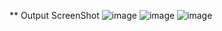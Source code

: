 ** Output ScreenShot
![image](https://github.com/user-attachments/assets/6ffe59c0-7eab-4ddd-904c-a6c3009d0c3c)
![image](https://github.com/user-attachments/assets/f000eb5d-7b4f-4bdb-ac9e-8e1fec4560ae)
![image](https://github.com/user-attachments/assets/ac12e8da-4203-4745-b4f8-fd282e335ee3)
